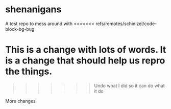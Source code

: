 # shenanigans
A test repo to mess around with
<<<<<<< refs/remotes/schinizel/code-block-bg-bug


This is a change with lots of words. It is a change that should help us repro the things. 
=======
>>>>>>> Undo what I did so it can do what it do

More changes
